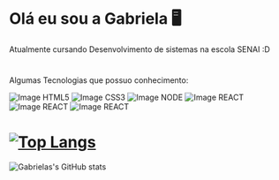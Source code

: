 # Olá eu sou a Gabriela 🖥 

Atualmente cursando Desenvolvimento de sistemas na escola SENAI :D
#
Algumas Tecnologias que possuo conhecimento:

![Image HTML5](https://img.shields.io/badge/HTML5-E34F26?style=for-the-badge&logo=html5&logoColor=white)
![Image CSS3](https://img.shields.io/badge/CSS3-1572B6?style=for-the-badge&logo=css3&logoColor=white)
![Image NODE](https://img.shields.io/badge/Node.js-339933?style=for-the-badge&logo=nodedotjs&logoColor=white)
![Image REACT](https://img.shields.io/badge/React-20232A?style=for-the-badge&logo=react&logoColor=61DAFB)
![Image REACT](https://img.shields.io/badge/.NET-512BD4?style=for-the-badge&logo=dotnet&logoColor=white)
![Image REACT](https://camo.githubusercontent.com/334c79b5e7ca1e024c2eacec003bc57711b6ec5ebaa7f74f5a422ba8b1b5cfb1/68747470733a2f2f696d672e736869656c64732e696f2f62616467652f53514c2543322541305365727665722d6631663166313f7374796c653d666f722d7468652d6261646765266c6f676f3d6d6963726f736f667473716c736572766572266c6f676f436f6c6f723d434332393237)
#


# [![Top Langs](https://github-readme-stats.vercel.app/api/top-langs/?username=GabrielaGonzaga&layout=compact&=trueo&theme=highcontrast)](https://github.com/GabrielaGonzaga/github-readme-stats)

![Gabrielas's GitHub stats](https://github-readme-stats.vercel.app/api?username=GabrielaGonzaga&show_icons=true&theme=highcontrast)

